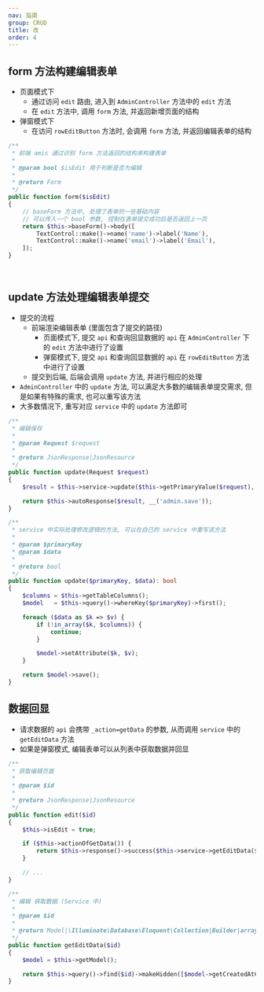 ```yaml
---
nav: 指南
group: CRUD
title: 改
order: 4
---
```


## form 方法构建编辑表单

- 页面模式下
    - 通过访问 `edit` 路由, 进入到 `AdminController` 方法中的 `edit` 方法
    - 在 `edit` 方法中, 调用 `form` 方法, 并返回新增页面的结构
- 弹窗模式下
    - 在访问 `rowEditButton` 方法时, 会调用 `form` 方法, 并返回编辑表单的结构

```php
/**
 * 前端 amis 通过识别 form 方法返回的结构来构建表单
 * 
 * @param bool $isEdit 用于判断是否为编辑
 * 
 * @return Form
 */
public function form($isEdit)
{
    // baseForm 方法中, 处理了表单的一些基础内容
    // 可以传入一个 bool 参数, 控制在表单提交成功后是否返回上一页
    return $this->baseForm()->body([
        TextControl::make()->name('name')->label('Name'),
        TextControl::make()->name('email')->label('Email'),
    ]);
}
```

<br>

## update 方法处理编辑表单提交

- 提交的流程
    - 前端渲染编辑表单 (里面包含了提交的路径)
      - 页面模式下, 提交 `api` 和查询回显数据的 `api` 在 `AdminController` 下的 `edit` 方法中进行了设置
      - 弹窗模式下, 提交 `api` 和查询回显数据的 `api` 在 `rowEditButton` 方法中进行了设置
    - 提交到后端, 后端会调用 `update` 方法, 并进行相应的处理
- `AdminController` 中的 `update` 方法, 可以满足大多数的编辑表单提交需求, 但是如果有特殊的需求, 也可以重写该方法
- 大多数情况下, 重写对应 `service` 中的 `update` 方法即可

```php
/**
 * 编辑保存
 *
 * @param Request $request
 *
 * @return JsonResponse|JsonResource
 */
public function update(Request $request)
{
    $result = $this->service->update($this->getPrimaryValue($request), $request->all());

    return $this->autoResponse($result, __('admin.save'));
}

/**
 * service 中实际处理修改逻辑的方法, 可以在自己的 service 中重写该方法
 *
 * @param $primaryKey
 * @param $data
 *
 * @return bool
 */
public function update($primaryKey, $data): bool
{
    $columns = $this->getTableColumns();
    $model   = $this->query()->whereKey($primaryKey)->first();

    foreach ($data as $k => $v) {
        if (!in_array($k, $columns)) {
            continue;
        }

        $model->setAttribute($k, $v);
    }

    return $model->save();
}
```

## 数据回显

- 请求数据的 `api` 会携带 `_action=getData` 的参数, 从而调用 `service` 中的 `getEditData` 方法
- 如果是弹窗模式, 编辑表单可以从列表中获取数据并回显

```php
/**
 * 获取编辑页面
 *
 * @param $id
 *
 * @return JsonResponse|JsonResource
 */
public function edit($id)
{
    $this->isEdit = true;

    if ($this->actionOfGetData()) {
        return $this->response()->success($this->service->getEditData($id));
    }

    // ...
}

/**
 * 编辑 获取数据 (Service 中)
 *
 * @param $id
 *
 * @return Model|\Illuminate\Database\Eloquent\Collection|Builder|array|null
 */
public function getEditData($id)
{
    $model = $this->getModel();

    return $this->query()->find($id)->makeHidden([$model->getCreatedAtColumn(), $model->getUpdatedAtColumn()]);
}
```
